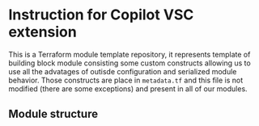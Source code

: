 # Instruction for Copilot VSC extension

This is a Terraform module template repository, it represents template of building block module consisting some custom constructs allowing us to use all the advatages of outisde configuration and serialized module behavior. Those constructs are place in `metadata.tf` and this file is not modified (there are some exceptions) and present in all of our modules.

## Module structure

